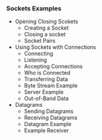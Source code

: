 ### Sockets Examples

- Opening Closing Scokets
    - Creating a Socket 
    - Closing a socket
    - Socket Pairs
- Using Sockets with Connections
    - Connecting
    - Listening
    - Accepting Connections
    - Who is Connected
    - Transferring Data
    - Byte Stream Example
    - Server Example
    - Out-of-Band Data
- Datagrams
    - Sending Datagrams
    - Receiving Datagrams
    - Datagram Example
    - Example Receiver


